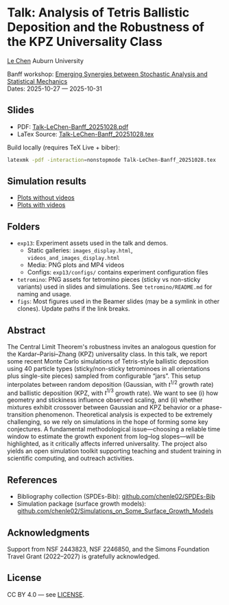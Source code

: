 # Talk: Analysis of Tetris Ballistic Deposition and the Robustness of the KPZ Universality Class

[Le Chen](https://webhome.auburn.edu/~lzc0090/index.html)
Auburn University

Banff workshop: [Emerging Synergies between Stochastic Analysis and Statistical Mechanics](https://www.birs.ca/events/2025/5-day-workshops/25w5367)  
Dates: 2025-10-27 — 2025-10-31

## Slides
- PDF: [Talk-LeChen-Banff_20251028.pdf](./Talk-LeChen-Banff_20251028.pdf)
- LaTex Source: [Talk-LeChen-Banff_20251028.tex](./Talk-LeChen-Banff_20251028.tex)

Build locally (requires TeX Live + biber):

```bash
latexmk -pdf -interaction=nonstopmode Talk-LeChen-Banff_20251028.tex
```

## Simulation results
- [Plots without videos](https://chenle02.github.io/2025-10-28_Emerging_Synergies_Banff_Le/exp13/images_display.html) 
- [Plots with videos](https://chenle02.github.io/2025-10-28_Emerging_Synergies_Banff_Le/exp13/videos_and_images_display.html) 

## Folders
- `exp13`: Experiment assets used in the talk and demos.
  - Static galleries: `images_display.html`, `videos_and_images_display.html`
  - Media: PNG plots and MP4 videos
  - Configs: `exp13/configs/` contains experiment configuration files
- `tetromino`: PNG assets for tetromino pieces (sticky vs non-sticky variants) used in slides and simulations. See `tetromino/README.md` for naming and usage.
- `figs`: Most figures used in the Beamer slides (may be a symlink in other clones). Update paths if the link breaks.


## Abstract

The Central Limit Theorem's robustness invites an analogous question for the Kardar–Parisi–Zhang (KPZ) universality class. In this talk, we report some recent Monte Carlo simulations of Tetris-style ballistic deposition using 40 particle types (sticky/non-sticky tetrominoes in all orientations plus single-site pieces) sampled from configurable “jars”. This setup interpolates between random deposition (Gaussian, with $t^{1/2}$ growth rate) and ballistic deposition (KPZ, with $t^{1/3}$ growth rate). We want to see (i) how geometry and stickiness influence observed scaling, and (ii) whether mixtures exhibit crossover between Gaussian and KPZ behavior or a phase-transition phenomenon. Theoretical analysis is expected to be extremely challenging, so we rely on simulations in the hope of forming some key conjectures. A fundamental methodological issue—choosing a reliable time window to estimate the growth exponent from log–log slopes—will be highlighted, as it critically affects inferred universality. The project also yields an open simulation toolkit supporting teaching and student training in scientific computing, and outreach activities.

## References
- Bibliography collection (SPDEs-Bib): [github.com/chenle02/SPDEs-Bib](https://github.com/chenle02/SPDEs-Bib)
- Simulation package (surface growth models): [github.com/chenle02/Simulations_on_Some_Surface_Growth_Models](https://github.com/chenle02/Simulations_on_Some_Surface_Growth_Models)

## Acknowledgments
Support from NSF 2443823, NSF 2246850, and the Simons Foundation Travel Grant (2022–2027) is gratefully acknowledged.

## License
CC BY 4.0 — see [LICENSE](./LICENSE).
